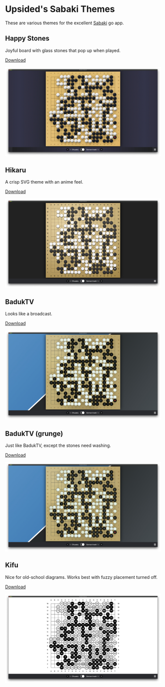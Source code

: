 # Upsided's Sabaki Themes
These are various themes for the excellent [Sabaki](http://sabaki.yichuanshen.de/) go app.

## Happy Stones
Joyful board with glass stones that pop up when played. 

[Download](https://github.com/upsided/upsided-sabaki-themes/raw/main/packs/happy-stones.asar)

![happy stones screenshot](./happy-stones/happystones-screenshot.jpg)

## Hikaru
A crisp SVG theme with an anime feel. 

[Download](https://github.com/upsided/upsided-sabaki-themes/raw/main/packs/hikaru.asar)

![Hikaru Screenshot](./hikaru/hikaru-screenshot.jpg)


## BadukTV
Looks like a broadcast.

[Download](https://github.com/upsided/upsided-sabaki-themes/raw/main/packs/baduktv.asar)

![BadukTV Screenshot](./baduktv/baduktv-screenshot.jpg)

## BadukTV (grunge)
Just like BadukTV, except the stones need washing. 

[Download](https://github.com/upsided/upsided-sabaki-themes/raw/main/packs/baduktv-grunge.asar)

![BadukTV Grunge Screenshot](./baduktv-grunge/baduktv-grunge-screenshot.jpg)

## Kifu
Nice for old-school diagrams. Works best with fuzzy placement turned off. 

[Download](https://github.com/upsided/upsided-sabaki-themes/raw/main/packs/kifu.asar)

![Kifu Screenshot](./kifu/kifu-screenshot.jpg)
